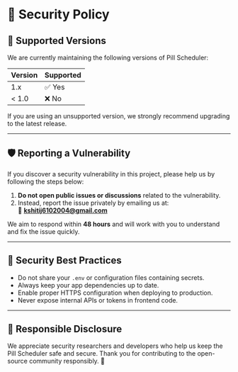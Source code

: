 # 🔐 Security Policy

## 📅 Supported Versions

We are currently maintaining the following versions of Pill Scheduler:

| Version | Supported          |
|---------|--------------------|
| 1.x     | ✅ Yes              |
| < 1.0   | ❌ No               |

If you are using an unsupported version, we strongly recommend upgrading to the latest release.

---

## 🛡️ Reporting a Vulnerability

If you discover a security vulnerability in this project, please help us by following the steps below:

1. **Do not open public issues or discussions** related to the vulnerability.
2. Instead, report the issue privately by emailing us at:  
   📧 **kshitij6102004@gmail.com**

We aim to respond within **48 hours** and will work with you to understand and fix the issue quickly.

---

## 🔐 Security Best Practices

- Do not share your `.env` or configuration files containing secrets.
- Always keep your app dependencies up to date.
- Enable proper HTTPS configuration when deploying to production.
- Never expose internal APIs or tokens in frontend code.

---

## 🙏 Responsible Disclosure

We appreciate security researchers and developers who help us keep the Pill Scheduler safe and secure. Thank you for contributing to the open-source community responsibly. 💙
